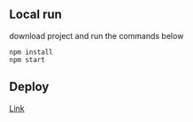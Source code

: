 ## Local run
download project and run the commands below
```
npm install
npm start
```

## Deploy
[Link](https://6031125498d6e8d557af0df1--epic-banach-5e6abc.netlify.app/)